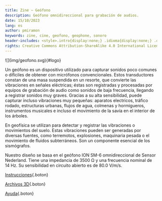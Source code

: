 ```yaml
---
title: Zine ~ Geófono
description: Geófono omnidireccional para grabación de audios.
date: 15/10/2023
lang: es
author: pmiramon
keywords: zine, cine, geofono, geophone, sonoro
header-includes: <style>.intro{display:none;} .idioma{display:none;} .cuerpo{max-width:95%;} a.seleccion.geofono::before{content:"➞ "; font-weight:bolder;}</style>
rights: Creative Commons Attribution-ShareAlike 4.0 International License
---
```


<div class="presentacion">
![](img/geofono.svg){#logo}

Un geófono es un dispositivo utilizado para capturar sonidos poco comunes o difíciles de obtener con micrófonos convencionales. Estos transductores constan de una masa suspendida en un resorte, que convierte las vibraciones en señales eléctricas; éstas son registradas y procesadas por equipos de grabación de audio como sonidos de baja frecuencia, llegando a registrar sonidos muy graves. Gracias a su alta sensibilidad, puede capturar incluso vibraciones muy pequeñas: aparatos electricos, tráfico rodado, estructuras urbanas, flujos de agua, colmenas y hormigueros, instrumentos musicales e incluso el movimiento de la savía en el interior de los árboles.

En geofísica se utilizan para detectar y registrar las vibraciones o movimientos del suelo. Estas vibraciones pueden ser generadas por diversas fuentes, como terremotos, explosiones, maquinaria pesada o el movimiento de fluidos subterráneos. Son un componente esencial de los sismógrafos.

Nuestro diseño se basa en el geófono ION SM-6 omnidireccional de Sensor Nederland. Tiene una impedancia de 3500 Ω y una frecuencia nominal de 14 Hz. Su sensibilidad en circuito abierto es de 80.0 V/m/s.

</div>

<div class="botonera">

[Instrucciones](instrucciones.html){.boton}

[Archivos 3D](3D/geofono.FCStd){.boton}

[Ayuda](ayuda.html){.boton}

</div>
